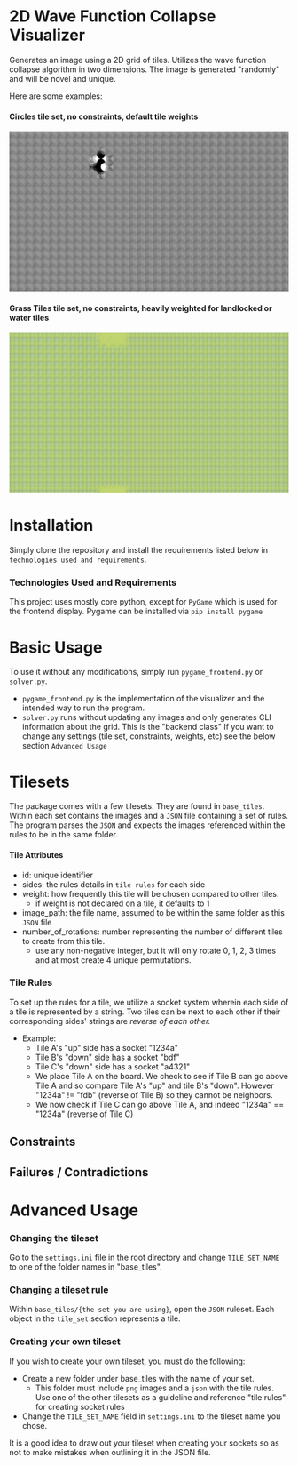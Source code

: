 # 2D Wave Function Collapse Visualizer
Generates an image using a 2D grid of tiles. Utilizes the wave function collapse 
algorithm in two dimensions. The image is generated "randomly" and will be novel and unique.

Here are some examples:
#### Circles tile set, no constraints, default tile weights
![circles_aug_2.gif](output/gifs/circles_aug_2.gif)
#### Grass Tiles tile set, no constraints, heavily weighted for landlocked or water tiles
![sprout_lands_1.gif](output/gifs/sprout_lands_1.gif)
# Installation
Simply clone the repository and install the requirements listed below in `technologies used and requirements`.

### Technologies Used and Requirements
This project uses mostly core python, except for `PyGame` which
is used for the frontend display. 
Pygame can be installed via `pip install pygame`

# Basic Usage
To use it without any modifications, simply run `pygame_frontend.py` or `solver.py`.
- `pygame_frontend.py` is the implementation of the visualizer and the intended way to run the program.
- `solver.py` runs without updating any images and only generates CLI information about the grid. This is the "backend class"
If you want to change any settings (tile set, constraints, weights, etc) see the below section `Advanced Usage`

# Tilesets
The package comes with a few tilesets. They are found in `base_tiles`.
Within each set contains the images and a `JSON` file containing a set of rules.
The program parses the `JSON` and expects the images referenced within the rules to be
in the same folder. 
#### Tile Attributes
- id: unique identifier
- sides: the rules details in `tile rules` for each side
- weight: how frequently this tile will be chosen compared to other tiles.
  - if weight is not declared on a tile, it defaults to 1
- image_path: the file name, assumed to be within the same folder as this `JSON` file
- number_of_rotations: number representing the number of different tiles to create from this tile. 
  - use any non-negative integer, but it will only rotate 0, 1, 2, 3 times and at most create 4 unique permutations.

### Tile Rules
To set up the rules for a tile, we utilize a socket system wherein each side of a
tile is represented by a string. Two tiles can be next to each other if their corresponding
sides' strings are *reverse of each other.*
- Example: 
  - Tile A's "up" side has a socket "1234a"
  - Tile B's "down" side has a socket "bdf"
  - Tile C's "down" side has a socket "a4321"
  - We place Tile A on the board. We check to see if Tile B can go above Tile A and so
compare Tile A's "up" and tile B's "down". However "1234a" != "fdb" (reverse of Tile B) so they cannot be neighbors.
  - We now check if Tile C can go above Tile A, and indeed "1234a" == "1234a" (reverse of Tile C)


## Constraints

## Failures / Contradictions


# Advanced Usage
### Changing the tileset
Go to the `settings.ini` file in the root directory and change `TILE_SET_NAME` to one of the folder names
in "base_tiles". 

### Changing a tileset rule
Within `base_tiles/{the set you are using}`, open the `JSON` ruleset. 
Each object in the `tile_set` section represents a tile. 

### Creating your own tileset
If you wish to create your own tileset, you must do the following:
- Create a new folder under base_tiles with the name of your set.
  - This folder must include `png` images and a `json` with the tile rules. Use one of the 
other tilesets as a guideline and reference "tile rules" for creating socket rules
- Change the `TILE_SET_NAME` field in `settings.ini` to the tileset name you chose.

It is a good idea to draw out your tileset when creating your sockets so as not to make mistakes
when outlining it in the JSON file.
